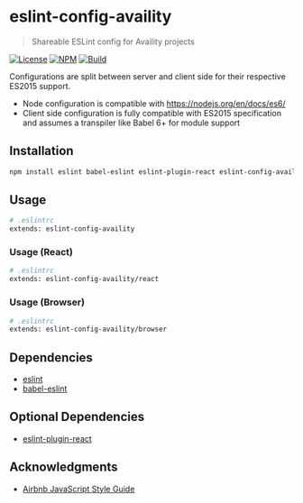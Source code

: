 # eslint-config-availity

> Shareable ESLint config for Availity projects

[![License](https://img.shields.io/badge/license-MIT-blue.svg?style=flat-square&label=license)](http://opensource.org/licenses/MIT)
[![NPM](http://img.shields.io/npm/v/eslint-config-availity.svg?style=flat-square&label=npm)](https://npmjs.org/package/eslint-config-availity)
[![Build](https://img.shields.io/travis/Availity/eslint-config-availity.svg?style=flat-square&label=build)](https://travis-ci.org/Availity/eslint-config-availity)

Configurations are split between server and client side for their respective ES2015 support.  

* Node configuration is compatible with https://nodejs.org/en/docs/es6/
* Client side configuration is fully compatible with ES2015 specification and assumes a transpiler like Babel 6+ for module support

## Installation

>
```bash
npm install eslint babel-eslint eslint-plugin-react eslint-config-availity eslint-plugin-import eslint-plugin-jsx-a11y --save-dev
```

## Usage

>
```bash
# .eslintrc
extends: eslint-config-availity
```

### Usage (React)

>
```bash
# .eslintrc
extends: eslint-config-availity/react
```

### Usage (Browser)

>
```bash
# .eslintrc
extends: eslint-config-availity/browser
```

## Dependencies

* [eslint](https://github.com/eslint/eslint)
* [babel-eslint](https://github.com/babel/babel-eslint)

## Optional Dependencies

* [eslint-plugin-react](https://www.npmjs.com/package/eslint-plugin-react)

## Acknowledgments

+ [Airbnb JavaScript Style Guide](https://github.com/airbnb/javascript)

